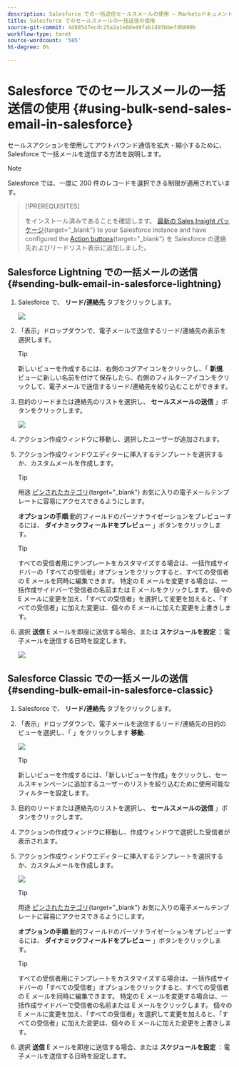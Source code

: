 ```yaml
---
description: Salesforce での一括送信セールスメールの使用 — Marketoドキュメント — 製品ドキュメント
title: Salesforce でのセールスメールの一括送信の使用
source-git-commit: 4d88547ecdc25a2a1e0de49fab1493bbefd6800b
workflow-type: tm+mt
source-wordcount: '585'
ht-degree: 0%

---
```


# Salesforce でのセールスメールの一括送信の使用 {#using-bulk-send-sales-email-in-salesforce}

セールスアクションを使用してアウトバウンド通信を拡大・縮小するために、Salesforce で一括メールを送信する方法を説明します。

>[!NOTE]
>
>Salesforce では、一度に 200 件のレコードを選択できる制限が適用されています。

>[!PREREQUISITES]
>
>をインストール済みであることを確認します。 [最新の Sales Insight パッケージ](/help/marketo/product-docs/marketo-sales-insight/msi-for-salesforce/upgrading/upgrading-your-msi-package.md){target="_blank"} to your Salesforce instance and have configured the [Action buttons](/help/marketo/product-docs/marketo-sales-insight/actions/crm/salesforce-package-configuration/add-action-buttons-to-salesforce-list-view.md){target="_blank"} を Salesforce の連絡先およびリードリスト表示に追加しました。

## Salesforce Lightning での一括メールの送信 {#sending-bulk-email-in-salesforce-lightning}

1. Salesforce で、 **リード/連絡先** タブをクリックします。

   ![](assets/using-bulk-send-sales-email-in-salesforce-1.png)

1. 「表示」ドロップダウンで、電子メールで送信するリード/連絡先の表示を選択します。

   >[!TIP]
   >
   >新しいビューを作成するには、右側のコグアイコンをクリックし、「 **新規**. ビューに新しい名前を付けて保存したら、右側のフィルターアイコンをクリックして、電子メールで送信するリード/連絡先を絞り込むことができます。

1. 目的のリードまたは連絡先のリストを選択し、 **セールスメールの送信** 」ボタンをクリックします。

   ![](assets/using-bulk-send-sales-email-in-salesforce-2.png)

1. アクション作成ウィンドウに移動し、選択したユーザーが追加されます。

1. アクション作成ウィンドウエディターに挿入するテンプレートを選択するか、カスタムメールを作成します。

   >[!TIP]
   >
   >用途 [ピンされたカテゴリ](/help/marketo/product-docs/marketo-sales-insight/actions/email/using-the-compose-window/using-a-template-in-the-compose-window.md#pinning-template-categories-in-the-compose-window){target="_blank"} お気に入りの電子メールテンプレートに容易にアクセスできるようにします。

   **オプションの手順**:動的フィールドのパーソナライゼーションをプレビューするには、 **ダイナミックフィールドをプレビュー** 」ボタンをクリックします。

   >[!TIP]
   >
   >すべての受信者用にテンプレートをカスタマイズする場合は、一括作成サイドバーの「すべての受信者」オプションをクリックすると、すべての受信者の E メールを同時に編集できます。 特定の E メールを変更する場合は、一括作成サイドバーで受信者の名前または E メールをクリックします。 個々の E メールに変更を加え、「すべての受信者」を選択して変更を加えると、「すべての受信者」に加えた変更は、個々の E メールに加えた変更を上書きします。

1. 選択 **送信** E メールを即座に送信する場合、または **スケジュールを設定** ：電子メールを送信する日時を設定します。

   ![](assets/using-bulk-send-sales-email-in-salesforce-3.png)

## Salesforce Classic での一括メールの送信 {#sending-bulk-email-in-salesforce-classic}

1. Salesforce で、 **リード/連絡先** タブをクリックします。

1. 「表示」ドロップダウンで、電子メールを送信するリード/連絡先の目的のビューを選択し、「 」をクリックします **移動**.

   ![](assets/using-bulk-send-sales-email-in-salesforce-4.png)

   >[!TIP]
   >
   >新しいビューを作成するには、「新しいビューを作成」をクリックし、セールスキャンペーンに追加するユーザーのリストを絞り込むために使用可能なフィルターを設定します。

1. 目的のリードまたは連絡先のリストを選択し、 **セールスメールの送信** 」ボタンをクリックします。

1. アクションの作成ウィンドウに移動し、作成ウィンドウで選択した受信者が表示されます。

1. アクション作成ウィンドウエディターに挿入するテンプレートを選択するか、カスタムメールを作成します。

   ![](assets/using-bulk-send-sales-email-in-salesforce-6.png)

   >[!TIP]
   >
   >用途 [ピンされたカテゴリ](/help/marketo/product-docs/marketo-sales-insight/actions/email/using-the-compose-window/using-a-template-in-the-compose-window.md#pinning-template-categories-in-the-compose-window){target="_blank"} お気に入りの電子メールテンプレートに容易にアクセスできるようにします。

   **オプションの手順**:動的フィールドのパーソナライゼーションをプレビューするには、 **ダイナミックフィールドをプレビュー** 」ボタンをクリックします。

   >[!TIP]
   >
   >すべての受信者用にテンプレートをカスタマイズする場合は、一括作成サイドバーの「すべての受信者」オプションをクリックすると、すべての受信者の E メールを同時に編集できます。 特定の E メールを変更する場合は、一括作成サイドバーで受信者の名前または E メールをクリックします。 個々の E メールに変更を加え、「すべての受信者」を選択して変更を加えると、「すべての受信者」に加えた変更は、個々の E メールに加えた変更を上書きします。

1. 選択 **送信** E メールを即座に送信する場合、または **スケジュールを設定** ：電子メールを送信する日時を設定します。
